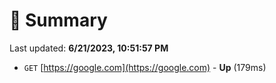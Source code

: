 # 📖 Summary
Last updated: **6/21/2023, 10:51:57 PM**

- `GET` [https://google.com](https://google.com) - **Up** (179ms)
